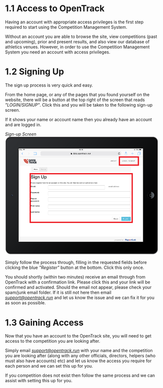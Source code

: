 <!-- TITLE: Training Manual - Sign Up -->
# 1.1 Access to OpenTrack
Having an account with appropriate access privileges is the first step required to start using the Competition Management System. 

Without an account you are able to browse the site, view competitions (past and upcoming), prior and present results, and also view our database of athletics venues. However, in order to use the Competition Management System you need an account with access privileges. 

# 1.2 Signing Up
The sign up process is very quick and easy. 

From the home page, or any of the pages that you found yourself on the website, there will be a button at the top right of the screen that reads *"LOGIN/SIGNUP"*. Click this and you will be taken to the following sign-up screen.

If it shows your name or account name then you already have an account and are logged in.

*Sign-up Screen*
![Signup](/uploads/sign-up/signup.png "Signup")

Simply follow the process through, filling in the requested fields before clicking the blue *"Register"* button at the bottom. Click this only once.

You should shortly (within two minutes) receive an email through from OpenTrack with a confirmation link. Please click this and your link will be confirmed and activated. Should the email not appear, please check your spam/junk email folder. If it is still not here then email *support@opentrack.run* and let us know the issue and we can fix it for you as soon as possible. 

# 1.3 Gaining Access
Now that you have an account to the OpenTrack site, you will need to get access to the competition you are looking after.

Simply email *support@opentrack.run* with your name and the competition you are looking after (along with any other officials, directors, helpers (who must also have accounts) etc) and let us know the access you require for each person and we can set this up for you. 

If you competition does not exist then follow the same process and we can assist with setting this up for you. 


